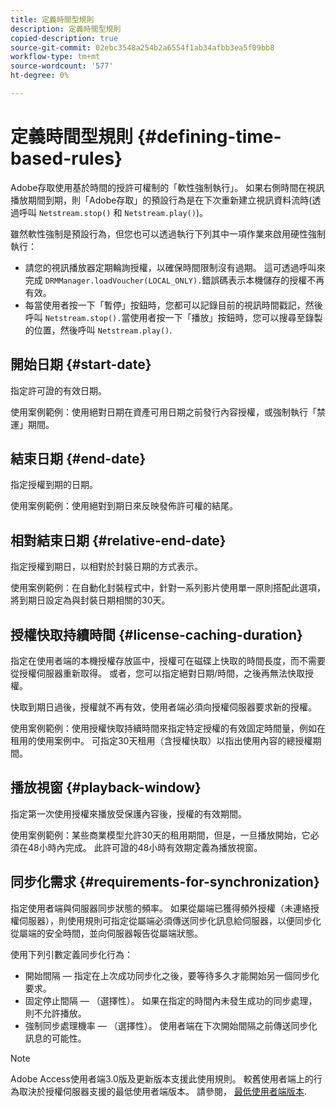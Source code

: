 ```yaml
---
title: 定義時間型規則
description: 定義時間型規則
copied-description: true
source-git-commit: 02ebc3548a254b2a6554f1ab34afbb3ea5f09bb8
workflow-type: tm+mt
source-wordcount: '577'
ht-degree: 0%

---
```


# 定義時間型規則 {#defining-time-based-rules}

Adobe存取使用基於時間的授許可權制的「軟性強制執行」。 如果右側時間在視訊播放期間到期，則「Adobe存取」的預設行為是在下次重新建立視訊資料流時(透過呼叫 `Netstream.stop()` 和 `Netstream.play()`)。

雖然軟性強制是預設行為，但您也可以透過執行下列其中一項作業來啟用硬性強制執行：

* 請您的視訊播放器定期輪詢授權，以確保時間限制沒有過期。 這可透過呼叫來完成 `DRMManager.loadVoucher(LOCAL_ONLY).`錯誤碼表示本機儲存的授權不再有效。
* 每當使用者按一下「暫停」按鈕時，您都可以記錄目前的視訊時間戳記，然後呼叫 `Netstream.stop().`當使用者按一下「播放」按鈕時，您可以搜尋至錄製的位置，然後呼叫 `Netstream.play()`.

## 開始日期 {#start-date}

指定許可證的有效日期。

使用案例範例：使用絕對日期在資產可用日期之前發行內容授權，或強制執行「禁運」期間。

## 結束日期 {#end-date}

指定授權到期的日期。

使用案例範例：使用絕對到期日來反映發佈許可權的結尾。

## 相對結束日期 {#relative-end-date}

指定授權到期日，以相對於封裝日期的方式表示。

使用案例範例：在自動化封裝程式中，針對一系列影片使用單一原則搭配此選項，將到期日設定為與封裝日期相關的30天。

## 授權快取持續時間 {#license-caching-duration}

指定在使用者端的本機授權存放區中，授權可在磁碟上快取的時間長度，而不需要從授權伺服器重新取得。 或者，您可以指定絕對日期/時間，之後再無法快取授權。

快取到期日過後，授權就不再有效，使用者端必須向授權伺服器要求新的授權。

使用案例範例：使用授權快取持續時間來指定特定授權的有效固定時間量，例如在租用的使用案例中。 可指定30天租用（含授權快取）以指出使用內容的總授權期間。

## 播放視窗 {#playback-window}

指定第一次使用授權來播放受保護內容後，授權的有效期間。

使用案例範例：某些商業模型允許30天的租用期間，但是，一旦播放開始，它必須在48小時內完成。 此許可證的48小時有效期定義為播放視窗。

## 同步化需求 {#requirements-for-synchronization}

指定使用者端與伺服器同步狀態的頻率。 如果從屬端已獲得頻外授權（未連絡授權伺服器），則使用規則可指定從屬端必須傳送同步化訊息給伺服器，以便同步化從屬端的安全時間，並向伺服器報告從屬端狀態。

使用下列引數定義同步化行為：

* 開始間隔 — 指定在上次成功同步化之後，要等待多久才能開始另一個同步化要求。
* 固定停止間隔 — （選擇性）。 如果在指定的時間內未發生成功的同步處理，則不允許播放。
* 強制同步處理機率 — （選擇性）。 使用者端在下次開始間隔之前傳送同步化訊息的可能性。

>[!NOTE]
>
>Adobe Access使用者端3.0版及更新版本支援此使用規則。 較舊使用者端上的行為取決於授權伺服器支援的最低使用者端版本。 請參閱， [最低使用者端版本](../../../../aaxs-protecting-content/content-implementing-the-license-server/content-handling-license-reqs/content-minimum-client-version.md).
